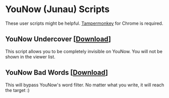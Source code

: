 # YouNow (Junau) Scripts
These user scripts might be helpful. <a href="https://chrome.google.com/webstore/detail/tampermonkey/dhdgffkkebhmkfjojejmpbldmpobfkfo">Tampermonkey</a> for Chrome is required.

## YouNow Undercover [<a href="https://github.com/zerodytrash/YouNow-Scripts/raw/main/YouNow%20Undercover.user.js">Download</a>]
This script allows you to be completely invisible on YouNow. You will not be shown in the viewer list.

## YouNow Bad Words [<a href="https://github.com/zerodytrash/YouNow-Scripts/raw/main/YouNow%20Bad%20Words.user.js">Download</a>]
This will bypass YouNow's word filter. No matter what you write, it will reach the target :)
